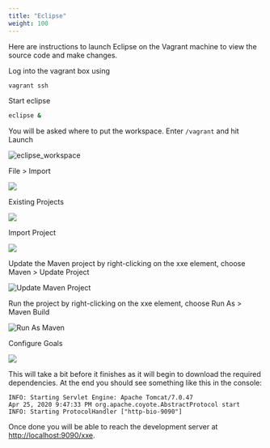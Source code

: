 ```yaml
---
title: "Eclipse"
weight: 100
---
```


Here are instructions to launch Eclipse on the Vagrant machine to view the source code and make changes.

Log into the vagrant box using

```bash
vagrant ssh
```

Start eclipse

```bash
eclipse &
```

You will be asked where to put the workspace. Enter `/vagrant` and hit Launch

![eclipse_workspace](/static/img/workspace_directory.png)

File > Import

![](/static/img/import.png)

Existing Projects

![](/static/img/existing_projects.png)

Import Project

![](/static/img/import_project.png)

Update the Maven project by right-clicking on the xxe element, choose Maven > Update Project

![Update Maven Project](/static/img/maven_update_project.png)

Run the project by right-clicking on the xxe element, choose Run As > Maven Build

![Run As Maven](/static/img/run_as_maven_build.png)

Configure Goals

![](/static/img/edit_config.png)

This will take a bit before it finishes as it will begin to download the required dependencies. At the end you should see something like this in the console:

```plaintext
INFO: Starting Servlet Engine: Apache Tomcat/7.0.47
Apr 25, 2020 9:47:33 PM org.apache.coyote.AbstractProtocol start
INFO: Starting ProtocolHandler ["http-bio-9090"]
```

Once done you will be able to reach the development server at [http://localhost:9090/xxe](http://localhost:9090/xxe).
